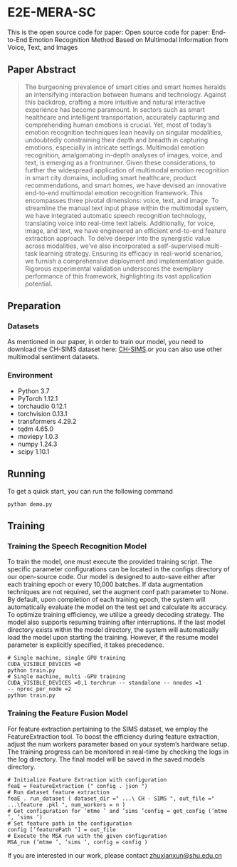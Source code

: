 # E2E-MERA-SC
This is the open source code for paper: Open source code for paper: End-to-End Emotion Recognition Method Based on Multimodal Information from Voice, Text, and Images
## Paper Abstract 

> The burgeoning prevalence of smart cities and smart homes heralds an intensifying interaction between humans and technology. Against this backdrop, crafting a more intuitive and natural interactive experience has become paramount. In sectors such as smart healthcare and intelligent transportation, accurately capturing and comprehending human emotions is crucial. Yet, most of today’s emotion recognition techniques lean heavily on singular modalities, undoubtedly constraining their depth and breadth in capturing emotions, especially in intricate settings. Multimodal emotion recognition, amalgamating in-depth analyses of images, voice, and text, is emerging as a frontrunner. Given these considerations, to further the widespread application of multimodal emotion recognition in smart city domains, including smart healthcare, product recommendations, and smart homes, we have devised an innovative end-to-end multimodal emotion recognition framework. This encompasses three pivotal dimensions: voice, text, and image. To streamline the manual text input phase within the multimodal system, we have integrated automatic speech recognition technology, translating voice into real-time text labels. Additionally, for voice, image, and text, we have engineered an efficient end-to-end feature extraction approach. To delve deeper into the synergistic value across modalities, we’ve also incorporated a self-supervised multi-task learning strategy. Ensuring its efficacy in real-world scenarios, we furnish a comprehensive deployment and implementation guide. Rigorous experimental validation underscores the exemplary performance of this framework, highlighting its vast application potential.

## Preparation
### Datasets
As mentioned in our paper, in order to train our model, you need to download the CH-SIMS dataset here: [CH-SIMS](https://drive.google.com/drive/folders/1A2S4pqCHryGmiqnNSPLv7rEg63WvjCSk).or you can also use other multimodal sentiment datasets.

### Environment

* Python 3.7
* PyTorch 1.12.1
* torchaudio 0.12.1
* torchvision 0.13.1
* transformers 4.29.2
* tqdm 4.65.0
* moviepy 1.0.3
* numpy 1.24.3
* scipy 1.10.1

## Running
To get a quick start, you can run the following command
```
python demo.py
```

## Training
### Training the Speech Recognition Model
To train the model, one must execute the provided training script. The specific parameter configurations can be located in the configs directory of our open-source code. Our model is designed to auto-save either
after each training epoch or every 10,000 batches. If data augmentation techniques are not required, set the augment conf path parameter to None. By default, upon completion of each training epoch, the system
will automatically evaluate the model on the test set and calculate its accuracy. To optimize training efficiency, we utilize a greedy decoding strategy. The model also supports resuming training after 
interruptions. If the last model directory exists within the model directory, the system will automatically load the model upon starting the training. However, if the resume model parameter is explicitly 
specified, it takes precedence.
```
# Single machine, single GPU training
CUDA_VISIBLE_DEVICES =0
python train.py
# Single machine, multi -GPU training
CUDA_VISIBLE_DEVICES =0,1 torchrun -- standalone -- nnodes =1
-- nproc_per_node =2
python train.py
```
### Training the Feature Fusion Model
For feature extraction pertaining to the SIMS dataset, we employ the FeatureExtraction tool. To boost the efficiency during feature extraction, adjust the num workers parameter based on your system’s hardware 
setup.
The training progress can be monitored in real-time by checking the logs in the log directory. The final model will be saved in the saved models directory.
```
# Initialize Feature Extraction with configuration
feaE = FeatureExtraction (" config . json ")
# Run dataset feature extraction
feaE . run_dataset ( dataset_dir =" ...\ CH - SIMS ", out_file =" ...\feature .pkl ", num_workers = n )
# Get configuration for ’mtme ’ and ’sims ’config = get_config (’mtme ’, ’sims ’)
# Set feature path in the configuration
config [’featurePath ’] = out_file
# Execute the MSA run with the given configuration
MSA_run (’mtme ’, ’sims ’, config = config )
```

If you are interested in our work, please contact zhuxianxun@shu.edu.cn  

